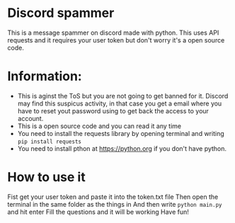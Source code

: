 # Discord spammer
This is a message spammer on discord made with python. This uses API requests and it requires your user token but don't worry it's a open source code.

# Information:
- This is aginst the ToS but you are not going to get banned for it. Discord may find this suspicus activity, in that case you get a email where you have to reset yout password using to get back the access to your account.
- This is a open source code and you can read it any time
- You need to install the requests library by opening terminal and writing `pip install requests`
- You need to install pthon at https://python.org if you don't have python.

# How to use it
Fist get your user token and paste it into the token.txt file
Then open the terminal in the same folder as the things in
And then write `python main.py` and hit enter
Fill the questions and it will be working
Have fun!
